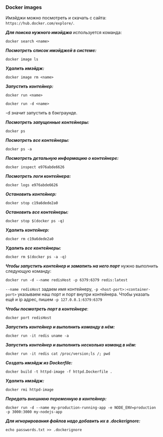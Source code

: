 ### Docker images
Имэйджи можно посмотреть и скачать с сайта: `https://hub.docker.com/explore/`.

***Для поиска нужного имэйджа*** используется команда:
```
docker search <name>
```

***Посмотреть список имэйджей в системе:***
```
docker image ls
```

***Удалить имэйдж:***
```
docker image rm <name>
```

***Запустить контейнер:***
```
docker run <name>
```
```
docker run -d <name>
```
-d значит запустить в бэкграунде.

***Посмотреть запущенные контейнеры:***
```
docker ps
```

***Посмотреть все контейнеры:***
```
docker ps -a
```

***Посмотреть детальную информацию о контейнере:***
```
docker inspect e976abde6626
```

***Посмотреть логи контейнера:***
```
docker logs e976abde6626
```
***Остановить контейнер:***
```
docker stop c19a6dede2a0
```

***Остановить все контейнеры:***
```
docker stop $(docker ps -q)
```

***Удалить контейнер:***
```
docker rm c19a6dede2a0
```

***Удалить все контейнеры:***
```
docker rm $(docker ps -a -q)
```

***Чтобы запустить контейнер и замапить на него порт*** нужно выполнить следующую команду:
```
docker run -d --name redisHost -p 6379:6379 redis:latest
```
`--name redisHost` задаем имя контейнеру, `-p <host-port>:<container-port>` указываем наш порт и порт внутри контейнера. Чтобы указать ещё и ip адрес, пишем `-p 127.0.0.1:6379:6379`

***Чтобы посмотреть порт в контейнере***:
```
docker port redisHost
```
***Запустить контейнер и выполнить команду в нём:***
```
docker run -it redis uname -a
```
***Запустить контейнер и выполнить несколько команд в нём:***
```
docker run -it redis cat /proc/version;ls /; pwd
```
***Создать имэйдж из Dockerfile:***
```
docker build -t httpd-image -f httpd.Dockerfile .
```
***Удалить имэйдж:***
```
docker rmi httpd-image
```
***Передать внешнюю переменную в контейнер:***
```
docker run -d --name my-production-running-app -e NODE_ENV=production -p 3000:3000 my-nodejs-app
```
***Для игнорирования файлов надо добавить их в .dockerignore:***
```
echo passwords.txt >> .dockerignore
```
